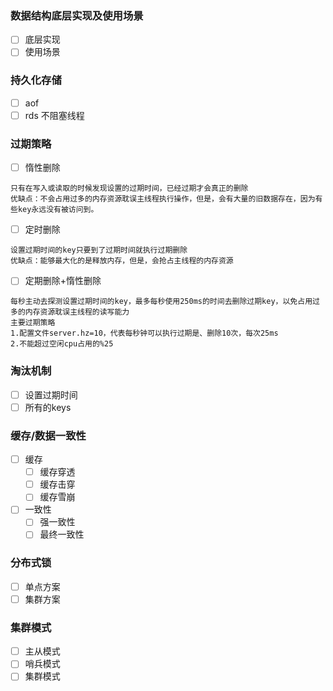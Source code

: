 ### 数据结构底层实现及使用场景
   - [ ] 底层实现
   - [ ] 使用场景
### 持久化存储
   - [ ] aof 
   - [ ] rds 不阻塞线程
### 过期策略
   - [ ] 惰性删除
```
只有在写入或读取的时候发现设置的过期时间，已经过期才会真正的删除
优缺点：不会占用过多的内存资源耽误主线程执行操作，但是，会有大量的旧数据存在，因为有些key永远没有被访问到。

```
   - [ ] 定时删除
```
设置过期时间的key只要到了过期时间就执行过期删除
优缺点：能够最大化的是释放内存，但是，会抢占主线程的内存资源
```
   - [ ] 定期删除+惰性删除
```
每秒主动去探测设置过期时间的key，最多每秒使用250ms的时间去删除过期key，以免占用过多的内存资源耽误主线程的读写能力
主要过期策略
1.配置文件server.hz=10，代表每秒钟可以执行过期是、删除10次，每次25ms
2.不能超过空闲cpu占用的%25
```
### 淘汰机制
   - [ ] 设置过期时间
   - [ ] 所有的keys
### 缓存/数据一致性
   - [ ] 缓存
        - [ ] 缓存穿透
        - [ ] 缓存击穿
        - [ ] 缓存雪崩
   - [ ] 一致性
        - [ ] 强一致性
        - [ ] 最终一致性
### 分布式锁
   - [ ]  单点方案
   - [ ]  集群方案
### 集群模式
   - [ ] 主从模式
   - [ ]  哨兵模式
   - [ ]  集群模式
